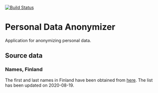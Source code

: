 [![Build Status](https://travis-ci.org/carlmatt/personal-data-anonymizer.svg?branch=master)](https://travis-ci.org/carlmatt/personal-data-anonymizer)

# Personal Data Anonymizer #

Application for anonymizing personal data.

## Source data ##

### Names, Finland ###

The first and last names in Finland have been obtained from
[here](https://www.avoindata.fi/data/en_GB/dataset/none "Avoindata.fi Finnish names").
The list has been updated on 2020-08-19.
